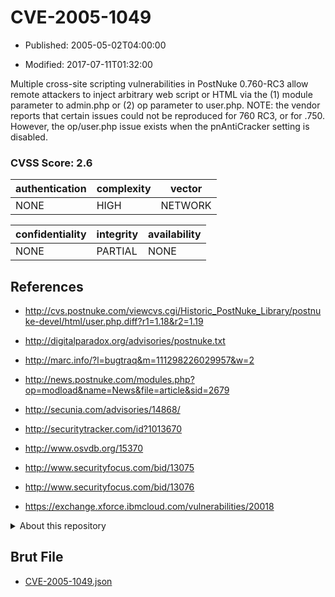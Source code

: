 # CVE-2005-1049

- Published: 2005-05-02T04:00:00

- Modified: 2017-07-11T01:32:00

Multiple cross-site scripting vulnerabilities in PostNuke 0.760-RC3 allow remote attackers to inject arbitrary web script or HTML via the (1) module parameter to admin.php or (2) op parameter to user.php. NOTE: the vendor reports that certain issues could not be reproduced for 760 RC3, or for .750.  However, the op/user.php issue exists when the pnAntiCracker setting is disabled.

### CVSS Score: **2.6**

| authentication | complexity | vector |
| --- | --- | --- |
| NONE | HIGH | NETWORK |

| confidentiality | integrity | availability |
| --- | --- | --- |
| NONE | PARTIAL | NONE |

## References

* http://cvs.postnuke.com/viewcvs.cgi/Historic_PostNuke_Library/postnuke-devel/html/user.php.diff?r1=1.18&r2=1.19

* http://digitalparadox.org/advisories/postnuke.txt

* http://marc.info/?l=bugtraq&m=111298226029957&w=2

* http://news.postnuke.com/modules.php?op=modload&name=News&file=article&sid=2679

* http://secunia.com/advisories/14868/

* http://securitytracker.com/id?1013670

* http://www.osvdb.org/15370

* http://www.securityfocus.com/bid/13075

* http://www.securityfocus.com/bid/13076

* https://exchange.xforce.ibmcloud.com/vulnerabilities/20018

<details>
<summary>About this repository</summary> 

  This repository is part of the project [Live Hack CVE](https://github.com/Live-Hack-CVE). Main website can be found [www.live-hack.org](https://www.live-hack.org) 
  
  Made by [Sn0wAlice](https://github.com/Sn0wAlice) for the people that care about security and need to have a feed of the latest CVEs. Hope you enjoy it, don't forget to star the repo and follow me on [Twitter](https://twitter.com/Sn0wAlice) and [Github](https://github.com/Sn0wAlice). And that is my [personnal website](https://www.alice-snow.me/)

  - [Home Page](https://github.com/Live-Hack-CVE)
  - [Framework](https://github.com/Live-Hack-CVE/cve-framework)
  - [CVE database](https://github.com/Live-Hack-CVE/full_database)
  - [Changelog](https://github.com/Live-Hack-CVE/Changelog)
</details>

## Brut File

* [CVE-2005-1049.json](https://raw.githubusercontent.com/Live-Hack-CVE/full_database/main/cves/2005/CVE-2005-1049.json)

